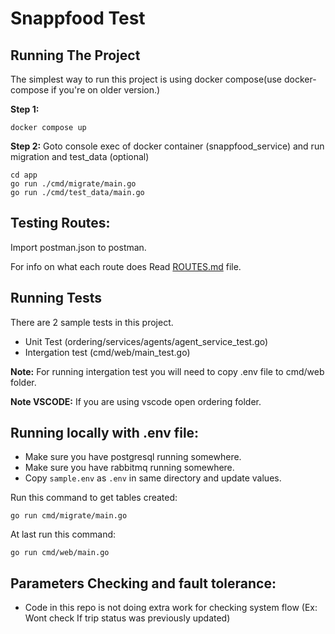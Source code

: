 # Snappfood Test
## Running The Project
The simplest way to run this project is using docker compose(use docker-compose if you're on older version.)
    
**Step 1:**

    docker compose up
**Step 2:**
Goto console exec of docker container (snappfood_service) and run migration and test_data (optional)

    cd app
    go run ./cmd/migrate/main.go
    go run ./cmd/test_data/main.go


## Testing Routes:
Import postman.json to postman.

For info on what each route does Read [ROUTES.md](./ROUTES.md) file.

## Running Tests
There are 2 sample tests in this project.
- Unit Test (ordering/services/agents/agent_service_test.go)
- Intergation test (cmd/web/main_test.go)

**Note:** For running intergation test you will need to copy .env file to cmd/web folder.

**Note VSCODE:** If you are using vscode open ordering folder.

## Running locally with .env file:
- Make sure you have postgresql running somewhere.
- Make sure you have rabbitmq running somewhere.
- Copy `sample.env` as `.env` in same directory and update values.

Run this command to get tables created:

    go run cmd/migrate/main.go

At last run this command:

    go run cmd/web/main.go


## Parameters Checking and fault tolerance:
- Code in this repo is not doing extra work for checking system flow (Ex: Wont check If trip status was previously updated)